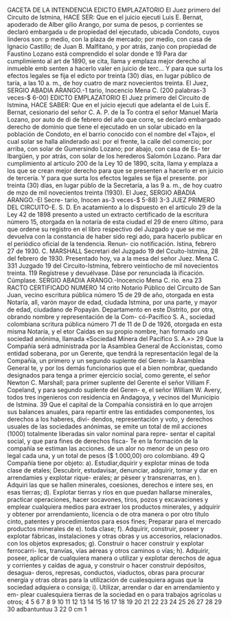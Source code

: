 GACETA DE LA INTENDENCIA
EDICTO EMPLAZATORIO
El Juez primero del Circuito de Istmina,
HACE SER:
Que en el juicio ejecuti
Luis E. Bernat, apoderado de Alber
gilio Arango, por suma de pesos, p
corrientes se declaró embargada u
de propiedad del ejecutado, ubicada
Condoto, cuyos linderos son: p
medio, con la plaza de mercado; por
medio, con casa de Ignacio Castillo;
de Juan B. Malfitano, y por atrás, zanjo
con propiedad de Faustino Lozano
está comprendido el solar donde e
19
Para dar cumplimiento al art
de 1890, se cita, llama y emplaza
mejor derecho al inmueble emb
senten a hacerlo valer en juicio de terc...
Y para que surta los efectos legales se fija el
edicto por treinta (30) días, en lugar público de
taría, a las 10 a. m., de hoy cuatro de marz
novecientos treinta.
El Juez, SERGIO ABADIA ARANGO.-1
tario, Inocencio Mena C.
(200 palabras-3 veces-$ 6-00)
EDICTO EMPLAZATORIO
El Juez primero del Circuito de Istmina,
HACE SABER:
Que en el juicio ejecuti que adelanta el de
Luis E. Bernat, cesionario del señor C. A. P. de la To
contra el señor Manuel María Lozano, por auto de di
de febrero del año que corre, se declaró embargado
derecho de dominio que tiene el ejecutado en un solar
ubicado en la población de Condoto, en el barrio conocido
con el nombre del «Tajo», el cual solar se halla alinderado
así: por el frente, la calle del comercio; por arriba, con
solar de Gumersindo Lozano; por abajo, con casa de Es-
ter Ibargüen, y por atrás, con solar de los herederos
Salomón Lozano.
Para dar cumplimiento al artículo 200 de la Ley 10
de 1890, scita, llama y emplaza a los que se crean
mejor derecho para que se presenten a hacerlo er en
juicio de tercería.
Y para que surta los efectos legales se fija el presente.
por treinta (30) días, en lugar públo de la Secretaría, a
las 9 a. m., de hoy cuatro de mzo de mil novecientos
treinta (1930).
El Juez, SERGIO ABADIA ARANGO.-El Secre-
tario, Inocen
as-3 veces-$ 5-88)
3-3
JUEZ PRIMERO DEL CIRCUITO-E. S. D.
En acatamiento a lo dispuesto en el artículo 29 de la
Ley 42 de 1898 presento a usted un extracto certificado
de la escritura número 15, otorgada en la notaría de esta
ciudad el 29 de enero último, para que ordene su registro
en el libro respectivo del Juzgado y que se me devuelva
con la constancia de haber sido regi ado, para hacerlo
publicar en el periódico oficial de la tendencia. Renun-
cio notificación.
Istina, febrero 27 de 1930.
C. MARSHALL
Secretari del Juzgado 19 del Ccuito-Istmina, 28 del
febrero de 1930.
Presentado hoy, va a la mesa del señor Juez.
Mena C.
331
Juzgado 19 del Circuito-Istmina, febrero veintiocho de
mil novecientos treinta.
119
Regístrese y devuélvase. Dáse por renunciada là
ificación. Cúmplase.
SERGIO ABADIA ARANGO.-Inocencio Mena C.
rio.
ena
23
RACTO CERTIFICADO NUMERO 14
crito Notario Público del Circuito de San Juan,
vecino
escritura pública número 15 de 29 de
año, otorgada en esta Notaría,
all, varón mayor de edad, ciudada
Istmina, por una parte, y
mayor de edad, ciudadano
de Popayán. Departamento
en este Distrito, por otra, obrando
nombre y representación de la Com-
có-Pacífico S. A., sociedad colombiana
scritura pública número 71 de 11 de
D de 1926, otorgada en esta misma Notaría, y el
etor Caidas en su propio nombre, han formado una
sociedad anónima, llamada «Sociedad Minera del Pacífico
S. A.»>
29 Que la Compañía será administrada por la
Asamblea General de Accionistas, como entidad soberana,
por un Gerente, que tendrá la representación legal de la
Compañía, un primero y un segundo suplente del Geren-
la Asamblea General
te, y por los demás funcionarios que
el
a bien nombrar, quedando designados para
tenga a
primer
ejercicio social, como gerente, el señor Newton C.
Marshall; para primer suplente del Gerente el señor
Villiam F. Copeland, y para segundo suplente del Geren-
e, el señor William W. Avery, todos tres ingenieros con
residencia en Andagoya, y vecinos del Municipio de
Istmina.
39 Que el capital de la Compañía consistirá en lo
que arrojen sus balances anuales, para repartir entre las
entidades componentes, los derechos a los haberes, divi-
dendos, representación y voto, y derechos usuales de las
sociedades anónimas, se emite un total de mil acciones
(1000) totalmente liberadas sin valor nominal para repre-
sentar el capital social, y que para fines de derechos fisca-
Te en la formación de la compañía se estiman las acciones.
de un alor no menor de un peso oro legal cada una, y un
total de pesos ($ 1.000,00) oro colombiano.
49 Q
Compañía tiene por objeto:
a). Estudiar,dquirir y explotar minas de toda clase
de etales;
Descubrir, estudavisar, denunciar, adquirir,
tomar y dar en arrendamies y explotar rique-
erales;
ar pèseer y transrenarras, en
). Adquiri
las que se hallen minerales, coesiones, derechos e intere
ses, en esas tierras;
d). Explotar tierras y ríos en que puedan hallarse
minerales, practicar operaciones, hacer socavones, tiros,
pozos y excavaciones y emplear cualquiera medios para
extraer los productos minerales, y adquirir y obtener por
arrendamiento, licencia o de otra manera o por otro título
cinto,
patentes y procedimientos para esos fines;
Preparar para el mercado productos minerales de
e).
toda clase;
f). Adquirir, construir, poseer y explotar fábricas,
instalaciones y otras obras y us accesorios, relacionados.
con los objetos expresados;
g). Construir o hacer construir y explotar ferrocarri-
les, tranvías, vías aéreas y otros caminos o vías;
h). Adquirir, poseer, aplicar de cualquiera manera
o utilizar y explotar derechos de agua y corrientes y caídas
de agua, y construir o hacer construir depósitos, desagua-
deros, represas, conductos, viaductos, obras para procurar
energía y otras obras para la utilización de cualesquiera
aguas que la sociedad adquiera o consiga;
i). Utilizar, arrendar o dar en arrendamiento y em-
plear cualesquiera tierras de la sociedad en o para trabajos
agrícolas u otros;
4 5 6 7 8 9 10 11 12 13 14 15 16 17 18 19 20 21 22 23 24 25 26 27 28 29 30
adbantuntuu
3
22
0 cm 1